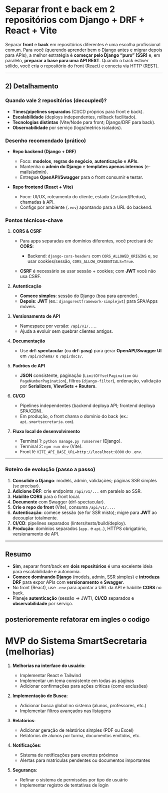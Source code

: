 # Separar front e back em 2 repositórios com Django + DRF + React + Vite

Separar **front** e **back** em repositórios diferentes é uma escolha profissional comum. Para você (querendo aprender bem o Django antes e migrar depois para APIs), a melhor estratégia é **começar pelo Django “puro” (SSR)** e, em paralelo, **preparar a base para uma API REST**. Quando o back estiver sólido, você cria o repositório do front (React) e conecta via HTTP (REST).

---

## 2) Detalhamento

### Quando vale 2 repositórios (decoupled)?

* **Times/pipelines separados** (CI/CD próprios para front e back).
* **Escalabilidade** (deploys independentes, rollback facilitado).
* **Tecnologias distintas** (Vite/Node para front; Django/DRF para back).
* **Observabilidade** por serviço (logs/metrics isolados).

### Desenho recomendado (prático)

* **Repo backend (Django + DRF)**

  * Foco: **modelos**, **regras de negócio**, **autenticação** e **APIs**.
  * Mantenha o **admin do Django** e **templates apenas internos** (e-mails/admin).
  * Entregue **OpenAPI/Swagger** para o front consumir e testar.

* **Repo frontend (React + Vite)**

  * Foco: UI/UX, roteamento do cliente, estado (Zustand/Redux), chamadas à API.
  * Configs por ambiente (`.env`) apontando para a URL do backend.

### Pontos técnicos-chave

1. **CORS & CSRF**

   * Para apps separadas em domínios diferentes, você precisará de **CORS**:

     * Backend: `django-cors-headers` com `CORS_ALLOWED_ORIGINS` e, se usar cookies/sessão, `CORS_ALLOW_CREDENTIALS=True`.
   * **CSRF** é necessário se usar sessão + cookies; com **JWT** você não usa CSRF.

2. **Autenticação**

   * **Comece simples**: sessão do Django (boa para aprender).
   * **Depois**: **JWT** (ex.: `djangorestframework-simplejwt`) para SPA/Apps móveis.

3. **Versionamento de API**

   * Namespace por versão: `/api/v1/...`.
   * Ajuda a evoluir sem quebrar clientes antigos.

4. **Documentação**

   * Use **drf-spectacular** (ou **drf-yasg**) para gerar **OpenAPI/Swagger UI** em `/api/schema/` e `/api/docs/`.

5. **Padrões de API**

   * **JSON** consistente, paginação (`LimitOffsetPagination` ou `PageNumberPagination`), filtros (`django-filter`), ordenação, validação por **Serializers**, **ViewSets + Routers**.

6. **CI/CD**

   * Pipelines independentes (backend deploya API; frontend deploya SPA/CDN).
   * Em produção, o front chama o domínio do back (ex.: `api.smartsecretaria.com`).

7. **Fluxo local de desenvolvimento**

   * Terminal 1: `python manage.py runserver` (Django).
   * Terminal 2: `npm run dev` (Vite).
   * Front lê `VITE_API_BASE_URL=http://localhost:8000` do `.env`.

---

### Roteiro de evolução (passo a passo)

1. **Consolide o Django**: models, admin, validações; páginas SSR simples (se precisar).
2. **Adicione DRF**: crie endpoints `/api/v1/...` em paralelo ao SSR.
3. **Habilite CORS** para o front local.
4. **Documente** com Swagger (drf-spectacular).
5. **Crie o repo do front** (Vite), consuma `/api/v1/...`.
6. **Autenticação**: comece sessão (se for SSR misto); migre para **JWT** ao decouplar totalmente.
7. **CI/CD**: pipelines separados (linters/tests/build/deploy).
8. **Produção**: domínios separados (`app.` e `api.`), HTTPS obrigatório, versionamento de API.

---

## Resumo

* **Sim**, separar front/back em **dois repositórios** é uma excelente ideia para escalabilidade e autonomia.
* **Comece dominando Django** (models, admin, SSR simples) e **introduza DRF** para expor APIs com **versionamento** e **Swagger**.
* No front (React), use `.env` para apontar a URL da API e habilite **CORS** no back.
* Planeje **autenticação** (sessão → JWT), **CI/CD** separados e **observabilidade** por serviço.
  
## posterioremente refatorar em ingles o codigo

# MVP do Sistema SmartSecretaria (melhorias)

1. **Melhorias na interface do usuário**:
   - Implementar React e Tailwind
   - Implementar um tema consistente em todas as páginas
   - Adicionar confirmações para ações críticas (como exclusões)

2. **Implementação de Busca**:
   - Adicionar busca global no sistema (alunos, professores, etc.)
   - Implementar filtros avançados nas listagens

3. **Relatórios**:
   - Adicionar geração de relatórios simples (PDF ou Excel)
   - Relatórios de alunos por turma, documentos emitidos, etc.

4. **Notificações**:
   - Sistema de notificações para eventos próximos
   - Alertas para matrículas pendentes ou documentos importantes

5. **Segurança**:
   - Refinar o sistema de permissões por tipo de usuário
   - Implementar registro de tentativas de login
